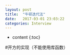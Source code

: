 ```yaml
---
layout: post
title:  "牛顿迭代法"
date:   2017-03-01 23:03:22
categories: Interview
---
```


* content
{:toc}

#开方的实现（不能使用库函数）
